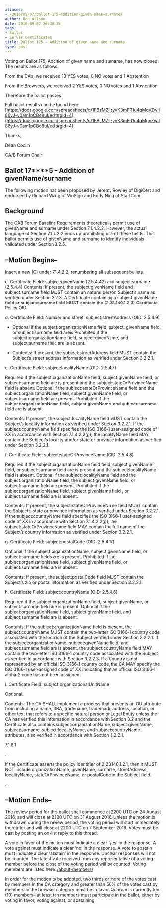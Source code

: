 ```yaml
---
aliases:
- /2016/09/07/ballot-175-addition-given-name-surname/
author: Ben Wilson
date: 2016-09-07 20:38:35
tags:
- Ballot
- Server Certificates
title: Ballot 175 – Addition of given name and surname
type: post
---
```


Voting on Ballot 175, Addition of given name and surname, has now closed. The results are as follows:

From the CA’s, we received 13 YES votes, 0 NO votes and 1 Abstention

From the Browsers, we received 2 YES votes, 0 NO votes and 1 Abstention

Therefore the ballot passes.

Full ballot results can be found here: [https://docs.google.com/spreadsheets/d/1FBsMZjlzyvK3mFR1u4qMqvZwlI86yJ-v0am1pCBo8uI/edit#gid=4](https://docs.google.com/spreadsheets/d/1FBsMZjlzyvK3mFR1u4qMqvZwlI86yJ-v0am1pCBo8uI/edit#gid=4)

Thanks,

Dean Coclin

CA/B Forum Chair

## Ballot 17\*\*\*\*5 – Addition of givenName/surname

The following motion has been proposed by Jeremy Rowley of DigiCert and endorsed by Richard Wang of WoSign and Eddy Nigg of StartCom:

## Background

The CAB Forum Baseline Requirements theoretically permit use of givenName and surname under Section 7.1.4.2.2. However, the actual language of Section 7.1.4.2.2 ends up prohibiting use of these fields. This ballot permits use of givenName and surname to identify individuals validated under Section 3.2.5.

## –Motion Begins–

Insert a new (C) under 7.1.4.2.2, renumbering all subsequent bullets.

c. Certificate Field: subject:givenName (2.5.4.42) and subject:surname (2.5.4.4)
Contents: If present, the subject:givenName field and subject:surname field MUST contain an natural person Subject’s name as verified under Section 3.2.3. A Certificate containing a subject:givenName field or subject:surname field MUST contain the (2.23.140.1.2.3) Certificate Policy OID.

d. Certificate Field: Number and street: subject:streetAddress (OID: 2.5.4.9)

- Optional if the subject:organizationName field, subject: givenName field, or subject:surname field areis Prohibited if the subject:organizationName field, subject:givenName, and subject:surname field are is absent.

- Contents: If present, the subject:streetAddress field MUST contain the Subject’s street address information as verified under Section 3.2.2.1.

e. Certificate Field: subject:localityName (OID: 2.5.4.7)

Required if the subject:organizationName field, subject:givenName field, or subject:surname field are is present and the subject:stateOrProvinceName field is absent. Optional if the subject:stateOrProvinceName field and the subject:organizationName field, subject:givenName field, or subject:surname field are present. Prohibited if the subject:organizationName field, subject:givenName, and subject:surname field are is absent.

Contents: If present, the subject:localityName field MUST contain the Subject’s locality information as verified under Section 3.2.2.1. If the subject:countryName field specifies the ISO 3166‐1 user‐assigned code of XX in accordance with Section 7.1.4.2.2(g), the localityName field MAY contain the Subject’s locality and/or state or province information as verified under Section 3.2.2.1.

f. Certificate Field: subject:stateOrProvinceName (OID: 2.5.4.8)

Required if the subject:organizationName field field, subject:givenName field, or subject:surname field are is present and the subject:localityName field is absent. Optional if the subject:localityName field and the subject:organizationName field, the subject:givenName field, or subject:surname field are present. Prohibited if the subject:organizationName field, subject:givenName field , or subject:surname field are is absent.

Contents: If present, the subject:stateOrProvinceName field MUST contain the Subject’s state or province information as verified under Section 3.2.2.1. If the subject:countryName field specifies the ISO 3166‐1 user‐assigned code of XX in accordance with Section 7.1.4.2.2(g), the subject:stateOrProvinceName field MAY contain the full name of the Subject’s country information as verified under Section 3.2.2.1.

g. Certificate Field: subject:postalCode (OID: 2.5.4.17)

Optional if the subject:organizationName, subject:givenName field, or subject:surname fields are is present. Prohibited if the subject:organizationName field, subject:givenName field, or subject:surname field are is absent.

Contents: If present, the subject:postalCode field MUST contain the Subject’s zip or postal information as verified under Section 3.2.2.1.

h. Certificate Field: subject:countryName (OID: 2.5.4.6)

Required if the subject:organizationName field, subject:givenName, or subject:surname field are is present. Optional if the subject:organizationName field, subject:givenName field, and subject:surname field are is absent.

Contents: If the subject:organizationName field is present, the subject:countryName MUST contain the two‐letter ISO 3166‐1 country code associated with the location of the Subject verified under Section 3.2.2.1. If the subject:organizationName, subject:givenName field, and subject:surname field are is absent, the subject:countryName field MAY contain the two‐letter ISO 3166‐1 country code associated with the Subject as verified in accordance with Section 3.2.2.3. If a Country is not represented by an official ISO 3166‐1 country code, the CA MAY specify the ISO 3166‐1 user‐assigned code of XX indicating that an official ISO 3166‐1 alpha‐2 code has not been assigned.

i. Certificate Field: subject:organizationalUnitName

Optional.

Contents: The CA SHALL implement a process that prevents an OU attribute from including a name, DBA, tradename, trademark, address, location, or other text that refers to a specific natural person or Legal Entity unless the CA has verified this information in accordance with Section 3.2 and the Certificate also contains subject:organizationName, subject:givenName, subject:surname, subject:localityName, and subject:countryName attributes, also verified in accordance with Section 3.2.2.1.

7.1.6.1

…

If the Certificate asserts the policy identifier of 2.23.140.1.2.1, then it MUST NOT include organizationName, givenName, surname, streetAddress, localityName, stateOrProvinceName, or postalCode in the Subject field.

…

## –Motion Ends–

The review period for this ballot shall commence at 2200 UTC on 24 August 2016, and will close at 2200 UTC on 31 August 2016. Unless the motion is withdrawn during the review period, the voting period will start immediately thereafter and will close at 2200 UTC on 7 September 2016. Votes must be cast by posting an on-list reply to this thread.

A vote in favor of the motion must indicate a clear ‘yes’ in the response. A vote against must indicate a clear ‘no’ in the response. A vote to abstain must indicate a clear ‘abstain’ in the response. Unclear responses will not be counted. The latest vote received from any representative of a voting member before the close of the voting period will be counted. Voting members are listed here: [/about-members/](/about-members/)

In order for the motion to be adopted, two thirds or more of the votes cast by members in the CA category and greater than 50% of the votes cast by members in the browser category must be in favor. Quorum is currently ten (10) members– at least ten members must participate in the ballot, either by voting in favor, voting against, or abstaining.